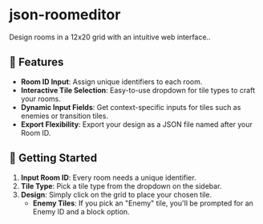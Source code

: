 # json-roomeditor

Design rooms in a 12x20 grid with an intuitive web interface..


## 🌟 Features

- **Room ID Input**: Assign unique identifiers to each room.
- **Interactive Tile Selection**: Easy-to-use dropdown for tile types to craft your rooms.
- **Dynamic Input Fields**: Get context-specific inputs for tiles such as enemies or transition tiles.
- **Export Flexibility**: Export your design as a JSON file named after your Room ID.

## 🚀 Getting Started

1. **Input Room ID**: Every room needs a unique identifier.
2. **Tile Type**: Pick a tile type from the dropdown on the sidebar.
3. **Design**: Simply click on the grid to place your chosen tile.
    - **Enemy Tiles**: If you pick an "Enemy" tile, you'll be prompted for an Enemy ID and a block option.
